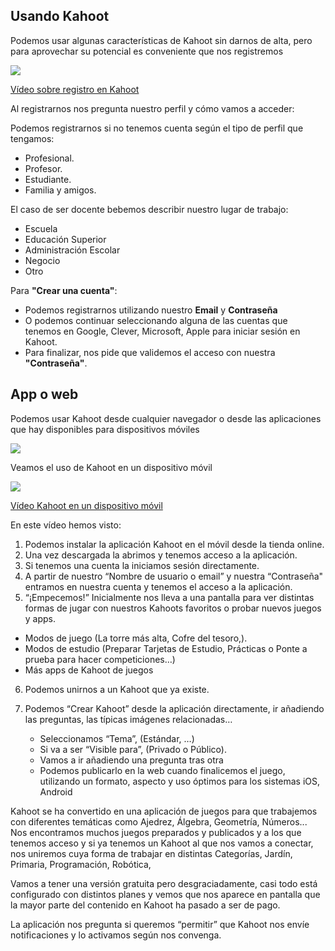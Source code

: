 ## Usando Kahoot

Podemos usar algunas características de Kahoot sin darnos de alta, pero para aprovechar su potencial es conveniente que nos registremos


[![](portadaN-4.0.kahoot-registro.png)](https://youtu.be/HieGggvqhKg)

[Vídeo sobre registro en Kahoot](https://drive.google.com/file/d/1WCVaKldw8PsNKEvS4hqrpWouWU3DAli9/view?usp=drive_link)

Al registrarnos nos pregunta nuestro perfil y cómo vamos a acceder:

Podemos registrarnos si no tenemos cuenta según el tipo de perfil que tengamos:

* Profesional.
* Profesor.
* Estudiante.
* Familia y amigos.

El caso de ser docente bebemos describir nuestro lugar de trabajo:

* Escuela
* Educación Superior
* Administración Escolar
* Negocio 
* Otro

Para **"Crear una cuenta"**:

* Podemos registrarnos utilizando nuestro **Email** y **Contraseña**
* O podemos continuar seleccionando alguna de las cuentas que tenemos en Google, Clever, Microsoft, Apple para iniciar sesión en Kahoot.
* Para finalizar, nos pide que validemos el acceso con nuestra **"Contraseña"**.

## App o web

Podemos usar Kahoot desde cualquier navegador o  desde las aplicaciones que hay disponibles para dispositivos móviles

![](https://raw.githubusercontent.com/javacasm/Iniciacion-Herramientas-Digitales-Aula/main/images/kahoot-ejemplo.png)

Veamos el uso de Kahoot en un dispositivo móvil

[![](https://raw.githubusercontent.com/javacasm/Iniciacion-Herramientas-Digitales-Aula/main/images/portadaN-4.0.1.kahoot-movil.png)](https://youtu.be/zOmvdNSccQc)

[Vídeo Kahoot en un dispositivo móvil](https://drive.google.com/file/d/1mWTbESfM8D_JQ1VM85r8lrEh95jecfEf/view?usp=sharing)


En este vídeo hemos visto:

1. Podemos instalar la aplicación Kahoot en el móvil desde la tienda online.
2. Una vez descargada la abrimos y tenemos acceso a la aplicación.
3. Si tenemos una cuenta la iniciamos sesión directamente.
4. A partir de nuestro “Nombre de usuario o email” y nuestra “Contraseña" entramos en nuestra cuenta y tenemos el acceso a la aplicación.
5. “¡Empecemos!” Inicialmente nos lleva a una pantalla para ver distintas formas de jugar con nuestros Kahoots favoritos o probar nuevos juegos y apps.

* Modos de juego (La torre más alta, Cofre del tesoro,).
* Modos de estudio (Preparar Tarjetas de Estudio, Prácticas o Ponte a prueba para hacer competiciones…)
* Más apps de Kahoot de juegos

6. Podemos unirnos a un Kahoot que ya existe. 
7. Podemos “Crear Kahoot” desde la aplicación directamente, ir añadiendo las preguntas, las típicas imágenes relacionadas…

    * Seleccionamos “Tema”, (Estándar, …)
    * Si va a ser “Visible para”, (Privado o Público).
    * Vamos a ir añadiendo una pregunta tras otra 
    * Podemos publicarlo en la web cuando finalicemos el juego, utilizando un formato, aspecto y uso óptimos para los sistemas iOS, Android

Kahoot se ha convertido en una aplicación de juegos para que trabajemos con diferentes temáticas como Ajedrez, Álgebra, Geometría, Números... 
Nos encontramos muchos juegos preparados y publicados y a los que tenemos acceso y si ya tenemos un Kahoot al que nos vamos a conectar, nos uniremos cuya forma de trabajar en distintas Categorías, Jardín, Primaria, Programación, Robótica,

Vamos a tener una versión gratuita pero desgraciadamente, casi todo está configurado con distintos planes y vemos que nos aparece en pantalla que la mayor parte del contenido en Kahoot ha pasado a ser de pago.

La aplicación nos pregunta si queremos “permitir” que Kahoot nos envíe notificaciones y lo activamos según nos convenga.
